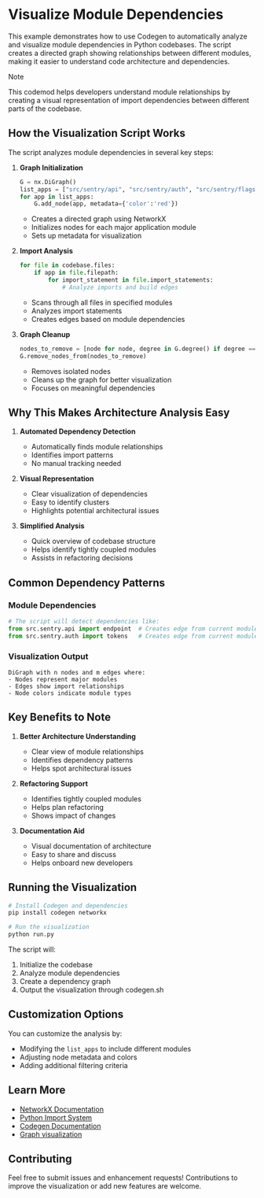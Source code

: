 # Visualize Module Dependencies

This example demonstrates how to use Codegen to automatically analyze and visualize module dependencies in Python codebases. The script creates a directed graph showing relationships between different modules, making it easier to understand code architecture and dependencies.

> [!NOTE]
> This codemod helps developers understand module relationships by creating a visual representation of import dependencies between different parts of the codebase.

## How the Visualization Script Works

The script analyzes module dependencies in several key steps:

1. **Graph Initialization**
   ```python
   G = nx.DiGraph()
   list_apps = ["src/sentry/api", "src/sentry/auth", "src/sentry/flags"]
   for app in list_apps:
       G.add_node(app, metadata={'color':'red'})
   ```
   - Creates a directed graph using NetworkX
   - Initializes nodes for each major application module
   - Sets up metadata for visualization

2. **Import Analysis**
   ```python
   for file in codebase.files:
       if app in file.filepath:
           for import_statement in file.import_statements:
               # Analyze imports and build edges
   ```
   - Scans through all files in specified modules
   - Analyzes import statements
   - Creates edges based on module dependencies

3. **Graph Cleanup**
   ```python
   nodes_to_remove = [node for node, degree in G.degree() if degree == 1]
   G.remove_nodes_from(nodes_to_remove)
   ```
   - Removes isolated nodes
   - Cleans up the graph for better visualization
   - Focuses on meaningful dependencies

## Why This Makes Architecture Analysis Easy

1. **Automated Dependency Detection**
   - Automatically finds module relationships
   - Identifies import patterns
   - No manual tracking needed

2. **Visual Representation**
   - Clear visualization of dependencies
   - Easy to identify clusters
   - Highlights potential architectural issues

3. **Simplified Analysis**
   - Quick overview of codebase structure
   - Helps identify tightly coupled modules
   - Assists in refactoring decisions

## Common Dependency Patterns

### Module Dependencies
```python
# The script will detect dependencies like:
from src.sentry.api import endpoint  # Creates edge from current module to api
from src.sentry.auth import tokens   # Creates edge from current module to auth
```

### Visualization Output
```
DiGraph with n nodes and m edges where:
- Nodes represent major modules
- Edges show import relationships
- Node colors indicate module types
```

## Key Benefits to Note

1. **Better Architecture Understanding**
   - Clear view of module relationships
   - Identifies dependency patterns
   - Helps spot architectural issues

2. **Refactoring Support**
   - Identifies tightly coupled modules
   - Helps plan refactoring
   - Shows impact of changes

3. **Documentation Aid**
   - Visual documentation of architecture
   - Easy to share and discuss
   - Helps onboard new developers

## Running the Visualization

```bash
# Install Codegen and dependencies
pip install codegen networkx

# Run the visualization
python run.py
```

The script will:
1. Initialize the codebase
2. Analyze module dependencies
3. Create a dependency graph
4. Output the visualization through codegen.sh

## Customization Options

You can customize the analysis by:
- Modifying the `list_apps` to include different modules
- Adjusting node metadata and colors
- Adding additional filtering criteria

## Learn More

- [NetworkX Documentation](https://networkx.org/)
- [Python Import System](https://docs.python.org/3/reference/import.html)
- [Codegen Documentation](https://docs.codegen.com)
- [Graph visualization](https://docs.codegen.com/building-with-codegen/codebase-visualization)

## Contributing

Feel free to submit issues and enhancement requests! Contributions to improve the visualization or add new features are welcome. 